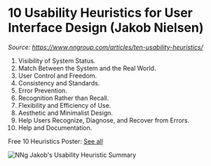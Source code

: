 # 10 Usability Heuristics for User Interface Design (Jakob Nielsen)
_Source: https://www.nngroup.com/articles/ten-usability-heuristics/_


1. Visibility of System Status.
2. Match Between the System and the Real World.
3. User Control and Freedom.
4.  Consistency and Standards.
5. Error Prevention.
6. Recognition Rather than Recall.
7. Flexibility and Efficiency of Use.
8. Aesthetic and Minimalist Design.
9. Help Users Recognize, Diagnose, and Recover from Errors.
10.  Help and Documentation.


Free 10 Heuristics Poster: [See all](./docs/UsabilityHeuristics_AllPosters/)


![NNg Jakob's Usability Heuristic Summary](./docs/UsabilityHeuristics_AllPosters/NNg%20Jakob's%20Usability%20Heuristic%201.svg "NNg Jakob's Usability Heuristic Summary")
